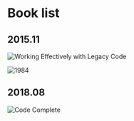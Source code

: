 # Book list

##  2015.11

![Working Effectively with Legacy Code](http://ecx.images-amazon.com/images/I/51H6SHy6g2L._SX374_BO1,204,203,200_.jpg)

![1984](http://ecx.images-amazon.com/images/I/513B%2Byz4xbL._SX305_BO1,204,203,200_.jpg)
 
## 2018.08
![Code Complete](https://images-na.ssl-images-amazon.com/images/I/51FUYfErOXL._SX258_BO1,204,203,200_.jpg)

